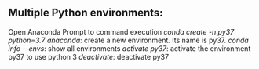 ## Multiple Python environments:

Open Anaconda Prompt to command execution
*conda create -n py37 python=3.7 anaconda*: create a new environment. Its name is py37.
*conda info --envs*: show all environments
*activate py37*: activate the environment py37 to use python 3
*deactivate*: deactivate py37
